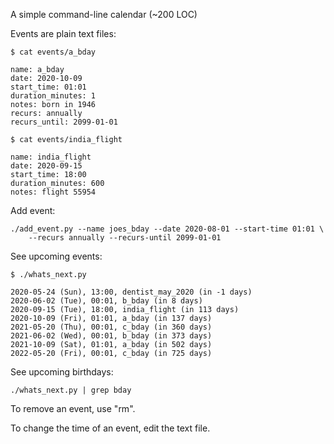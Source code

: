 A simple command-line calendar (~200 LOC)

Events are plain text files:

```
$ cat events/a_bday

name: a_bday
date: 2020-10-09
start_time: 01:01
duration_minutes: 1
notes: born in 1946
recurs: annually
recurs_until: 2099-01-01
```

```
$ cat events/india_flight

name: india_flight
date: 2020-09-15
start_time: 18:00
duration_minutes: 600
notes: flight 55954
```

Add event:

```
./add_event.py --name joes_bday --date 2020-08-01 --start-time 01:01 \
    --recurs annually --recurs-until 2099-01-01
```

See upcoming events:

```
$ ./whats_next.py

2020-05-24 (Sun), 13:00, dentist_may_2020 (in -1 days)
2020-06-02 (Tue), 00:01, b_bday (in 8 days)
2020-09-15 (Tue), 18:00, india_flight (in 113 days)
2020-10-09 (Fri), 01:01, a_bday (in 137 days)
2021-05-20 (Thu), 00:01, c_bday (in 360 days)
2021-06-02 (Wed), 00:01, b_bday (in 373 days)
2021-10-09 (Sat), 01:01, a_bday (in 502 days)
2022-05-20 (Fri), 00:01, c_bday (in 725 days)
```

See upcoming birthdays:

```
./whats_next.py | grep bday
```

To remove an event, use "rm".

To change the time of an event, edit the text file.
